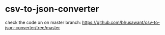 # csv-to-json-converter

check the code on on master branch:  https://github.com/bhusawant/csv-to-json-converter/tree/master
